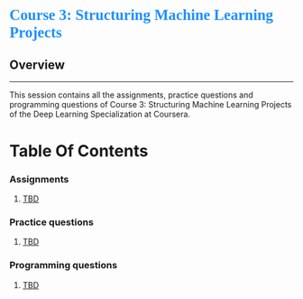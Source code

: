 <!-- <p align="center"><img width=80% src="images/neural-nets.png"></p> -->

<p align="left" style="color:DodgerBlue; font-family:cambria; font-variant: normal; font-size:20pt; font-weight:bold; font-weight: 900">Course 3: Structuring Machine Learning Projects
</p>

## **Overview**
---
This session contains all the assignments, practice questions and programming questions of Course 3: Structuring Machine Learning Projects of the Deep Learning Specialization at Coursera.


# **Table Of Contents**

### **Assignments**
1. [TBD]()

### **Practice questions**
1. [TBD]()

### **Programming questions**
1. [TBD]()
